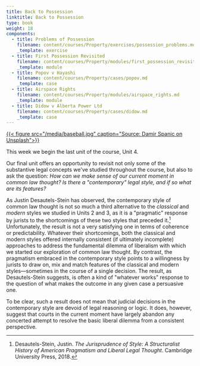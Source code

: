 ```yaml
---
title: Back to Possession
linktitle: Back to Possession
type: book
weight: 18
components:
  - title: Problems of Possession
    filename: content/courses/Property/exercises/possession_problems.md
    _template: exercise
  - title: First Possession Revisited
    filename: content/courses/Property/modules/first_possession_revisited.md
    _template: module
  - title: Popov v Hayashi
    filename: content/courses/Property/cases/popov.md
    _template: case
  - title: Airspace Rights
    filename: content/courses/Property/modules/airspace_rights.md
    _template: module
  - title: Didow v Alberta Power Ltd
    filename: content/courses/Property/cases/didow.md
    _template: case
---
```




[{{< figure src="/media/baseball.jpg" caption="Source: Damir Spanic on Unsplash">}}](https://unsplash.com/photos/nRd4uayGSK8)

This week we begin the last unit of the course, Unit 4. 

Our final unit offers an opportunity to revisit not only some of the substantive legal concepts we've studied throughout the course, but also to ask the question: *How can we make sense of our current moment in common law thought? Is there a "contemporary" legal style, and if so what are its features?*

As Justin Desautels-Stein has observed, the contemporary style of common law thought is not so much a third alternative to the *classical* and *modern* styles we studied in Units 2 and 3, as it is a "pragmatic" response by jurists to the shortcomings of these two styles that preceded it.[^stein2018] Unfortunately, the result is not a very satisfying one in terms of coherence or predictability. Whatever their shortcomings, both the classical and modern styles offered internally consistent (if ultimately incomplete) approaches to address the fundamental dilemma of liberalism with which we started our exploration of common law thought. By contrast, the pragmatism embraced in the contemporary style points to a willingness by jurists to draw on, mix and match features of the classical and modern styles—sometimes in the course of a single decision. The result, as Desautels-Stein suggests, is often a kind of "whatever works" response to the question of what makes the outcome in any given case a persuasive one. 

To be clear, such a result does not mean that judicial decisions in the contemporary style are devoid of legal reasoning or logic. It does, however, suggest that courts in the current moment have largely abandon any concerted attempt to resolve the basic liberal dilemma from a consistent perspective.

[^stein2018]: Desautels-Stein, Justin. *The Jurisprudence of Style: A Structuralist History of American Pragmatism and Liberal Legal Thought*. Cambridge University Press, 2018.
